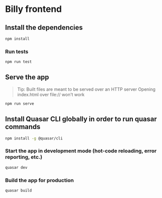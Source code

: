 # Billy frontend

## Install the dependencies
```bash
npm install
```

### Run tests

```bash
npm run test
```

## Serve the app
> Tip: Built files are meant to be served over an HTTP server
      Opening index.html over file:// won't work
```bash
npm run serve
```

## Install Quasar CLI globally in order to run quasar commands
```bash
npm install -g @quasar/cli
```

### Start the app in development mode (hot-code reloading, error reporting, etc.)

```bash
quasar dev
```

### Build the app for production
```bash
quasar build
```
